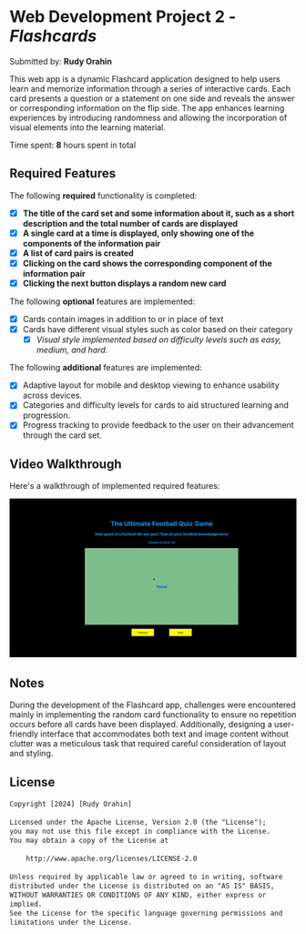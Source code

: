 
# Web Development Project 2 - *Flashcards*

Submitted by: **Rudy Orahin**

This web app is a dynamic Flashcard application designed to help users learn and memorize information through a series of interactive cards. Each card presents a question or a statement on one side and reveals the answer or corresponding information on the flip side. The app enhances learning experiences by introducing randomness and allowing the incorporation of visual elements into the learning material.

Time spent: **8** hours spent in total

## Required Features

The following **required** functionality is completed:

- [x] **The title of the card set and some information about it, such as a short description and the total number of cards are displayed**
- [x] **A single card at a time is displayed, only showing one of the components of the information pair**
- [x] **A list of card pairs is created**
- [x] **Clicking on the card shows the corresponding component of the information pair**
- [x] **Clicking the next button displays a random new card**

The following **optional** features are implemented:

- [x] Cards contain images in addition to or in place of text
- [x] Cards have different visual styles such as color based on their category
  - [x] *Visual style implemented based on difficulty levels such as easy, medium, and hard.*

The following **additional** features are implemented:

* [x] Adaptive layout for mobile and desktop viewing to enhance usability across devices.
* [x] Categories and difficulty levels for cards to aid structured learning and progression.
* [x] Progress tracking to provide feedback to the user on their advancement through the card set.

## Video Walkthrough

Here's a walkthrough of implemented required features:

<img src="./src/images/video2.gif" title='Video Walkthrough' width='' alt='Video Walkthrough' />



## Notes

During the development of the Flashcard app, challenges were encountered mainly in implementing the random card functionality to ensure no repetition occurs before all cards have been displayed. Additionally, designing a user-friendly interface that accommodates both text and image content without clutter was a meticulous task that required careful consideration of layout and styling.

## License

    Copyright [2024] [Rudy Orahin]

    Licensed under the Apache License, Version 2.0 (the "License");
    you may not use this file except in compliance with the License.
    You may obtain a copy of the License at

        http://www.apache.org/licenses/LICENSE-2.0

    Unless required by applicable law or agreed to in writing, software
    distributed under the License is distributed on an "AS IS" BASIS,
    WITHOUT WARRANTIES OR CONDITIONS OF ANY KIND, either express or implied.
    See the License for the specific language governing permissions and
    limitations under the License.
